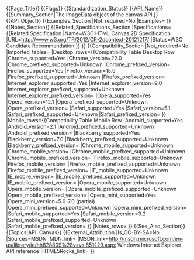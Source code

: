 {{Page_Title}}
{{Flags}}
{{Standardization_Status}}
{{API_Name}}
{{Summary_Section|The ImageData object of the canvas API.}}
{{API_Object}}
{{Examples_Section
|Not_required=No
|Examples=
}}
{{Notes_Section}}
{{Related_Specifications_Section
|Specifications={{Related Specification
|Name=W3C HTML Canvas 2D Specification
|URL=http://www.w3.org/TR/2012/CR-2dcontext-20121217/
|Status=W3C Candidate Recommendation
}}
}}
{{Compatibility_Section
|Not_required=No
|Imported_tables=
|Desktop_rows={{Compatibility Table Desktop Row
|Chrome_supported=Yes
|Chrome_version=22.0
|Chrome_prefixed_supported=Unknown
|Chrome_prefixed_version=
|Firefox_supported=Yes
|Firefox_version=15.0
|Firefox_prefixed_supported=Unknown
|Firefox_prefixed_version=
|Internet_explorer_supported=Yes
|Internet_explorer_version=9.0
|Internet_explorer_prefixed_supported=Unknown
|Internet_explorer_prefixed_version=
|Opera_supported=Yes
|Opera_version=12.1
|Opera_prefixed_supported=Unknown
|Opera_prefixed_version=
|Safari_supported=Yes
|Safari_version=5.1
|Safari_prefixed_supported=Unknown
|Safari_prefixed_version=
}}
|Mobile_rows={{Compatibility Table Mobile Row
|Android_supported=Yes
|Android_version=2.1
|Android_prefixed_supported=Unknown
|Android_prefixed_version=
|Blackberry_supported=Yes
|Blackberry_version=7.0
|Blackberry_prefixed_supported=Unknown
|Blackberry_prefixed_version=
|Chrome_mobile_supported=Unknown
|Chrome_mobile_version=
|Chrome_mobile_prefixed_supported=Unknown
|Chrome_mobile_prefixed_version=
|Firefox_mobile_supported=Unknown
|Firefox_mobile_version=
|Firefox_mobile_prefixed_supported=Unknown
|Firefox_mobile_prefixed_version=
|IE_mobile_supported=Unknown
|IE_mobile_version=
|IE_mobile_prefixed_supported=Unknown
|IE_mobile_prefixed_version=
|Opera_mobile_supported=Unknown
|Opera_mobile_version=
|Opera_mobile_prefixed_supported=Unknown
|Opera_mobile_prefixed_version=
|Opera_mini_supported=Yes
|Opera_mini_version=5.0-7.0 (partial)
|Opera_mini_prefixed_supported=Unknown
|Opera_mini_prefixed_version=
|Safari_mobile_supported=Yes
|Safari_mobile_version=3.2
|Safari_mobile_prefixed_supported=Unknown
|Safari_mobile_prefixed_version=
}}
|Notes_rows=
}}
{{See_Also_Section}}
{{Topics|API, Canvas}}
{{External_Attribution
|Is_CC-BY-SA=No
|Sources=MSDN
|MDN_link=
|MSDN_link=http://msdn.microsoft.com/en-us/library/ie/hh828809%28v=vs.85%29.aspx Windows Internet Explorer API reference
|HTML5Rocks_link=
}}